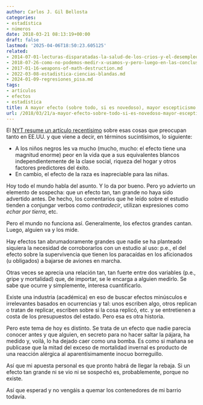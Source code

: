 ```yaml
---
author: Carlos J. Gil Bellosta
categories:
- estadística
- números
date: 2018-03-21 08:13:19+00:00
draft: false
lastmod: '2025-04-06T18:50:23.605125'
related:
- 2014-07-01-lecturas-disparatadas-la-salud-de-los-crios-y-el-desempleo.md
- 2018-07-26-como-no-podemos-medir-x-usamos-y-pero-luego-en-las-conclusiones-no-criticamos-y-sino-x.md
- 2017-01-16-weapons-of-math-destruction.md
- 2022-03-08-estadistica-ciencias-blandas.md
- 2024-01-09-regresiones_pisa.md
tags:
- artículos
- efectos
- estadística
title: A mayor efecto (sobre todo, si es novedoso), mayor escepticismo
url: /2018/03/21/a-mayor-efecto-sobre-todo-si-es-novedoso-mayor-escepticismo/
---
```


El [NYT resume un artículo recentísimo](https://www.nytimes.com/interactive/2018/03/19/upshot/race-class-white-and-black-men.html) sobre esas cosas que preocupan tanto en EE.UU. y que viene a decir, en términos sucintísimos, lo siguiente:

* A los niños negros les va mucho (mucho, mucho: el efecto tiene una magnitud enorme) peor en la vida que a sus equivalentes blancos independientemente de la clase social, riqueza del hogar y otros factores predictores del éxito.
* En cambio, el efecto de la raza es inapreciable para las niñas.

Hoy todo el mundo habla del asunto. Y lo da por bueno. Pero yo advierto un elemento de sospecha: que un efecto tan, tan grande no haya sido advertido antes. De hecho, los comentarios que he leído sobre el estudio tienden a conjungar verbos como _contradecir_, utilizan expresiones como _echar por tierra_, etc.

Pero el mundo no funciona así. Generalmente, los efectos grandes cantan. Luego, alguien va y los mide.

Hay efectos tan abrumadoramente grandes que nadie se ha planteado siquiera la necesidad de corroborarlos con un estudio al uso: p.e., el del efecto sobre la supervivencia que tienen los paracaídas en los aficionados (u obligados) a bajarse de aviones en marcha.

Otras veces se aprecia una relación tan, tan fuerte entre dos variables (p.e., gripe y mortalidad) que, de importar, se le encarga a alguien medirlo. Se sabe que ocurre y simplemente, interesa cuantificarlo.

Existe una industria (académica) en eso de buscar efectos minúsculos e irrelevantes basados en ocurrencias y tal: unos escriben algo, otros replican o tratan de replicar, escriben sobre si la cosa replicó, etc. y se entretienen a costa de los presupuestos del estado. Pero esa es otra historia.

Pero este tema de hoy es distinto. Se trata de un efecto que nadie parecia conocer antes y que alguien, en secreto para no hacer saltar la pájara, ha medido y, voilá, lo ha dejado caer como una bomba. Es como si mañana se publicase que la mitad del exceso de mortalidad invernal es producto de una reacción alérgica al aparentísimamente inocuo borreguillo.

Así que mi apuesta personal es que pronto habrá de llegar la rebaja. Si un efecto tan grande ni se vio ni se sospechó es, probablemente, porque no existe.

Así que esperad y no vengáis a quemar los contenedores de mi barrio todavía.
